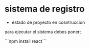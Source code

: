 <h1> sistema de registro</h1>

- estado de proyecto en cosntruccion

para ejecutar el sistema debes poner;

´´´npm install react´´´
